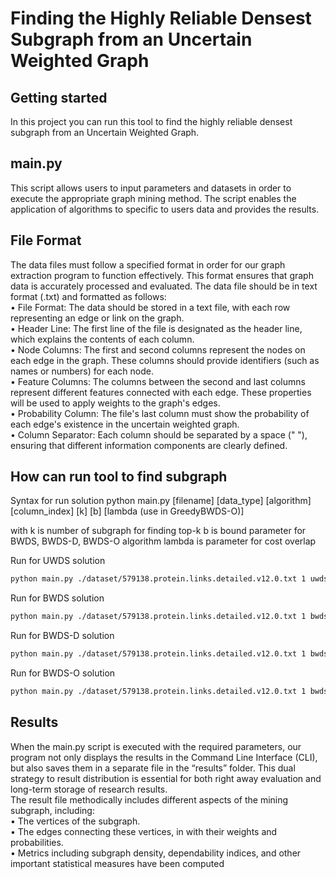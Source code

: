 # Finding the Highly Reliable Densest Subgraph from an Uncertain Weighted Graph

## Getting started
 In this project you can run this tool to find the highly reliable densest subgraph from an Uncertain Weighted Graph.

## main.py

This script allows users to input parameters and datasets in order to execute the appropriate graph mining method. The script enables the application of algorithms to specific to users data and provides the results.

## File Format

The data files must follow a specified format in order for our graph extraction program to function effectively. This format ensures that graph data is accurately processed and evaluated. The data file should be in text format (.txt) and formatted as follows: \
•	File Format: The data should be stored in a text file, with each row representing an edge or link on the graph. \
•	Header Line: The first line of the file is designated as the header line, which explains the contents of each column. \
•	Node Columns: The first and second columns represent the nodes on each edge in the graph. These columns should provide identifiers (such as names or numbers) for each node. \
•	Feature Columns: The columns between the second and last columns represent different features connected with each edge. These properties will be used to apply weights to the graph's edges. \
•	Probability Column: The file's last column must show the probability of each edge's existence in the uncertain weighted graph. \
•	Column Separator: Each column should be separated by a space (" "), ensuring that different information components are clearly defined.

## How can run tool to find subgraph
Syntax for run solution
python main.py [filename] [data_type] [algorithm] [column_index] [k] [b] [lambda (use in GreedyBWDS-O)]

with k is number of subgraph for finding top-k 
b is bound parameter for BWDS, BWDS-D, BWDS-O algorithm
lambda is parameter for cost overlap

Run for UWDS solution
```bash
python main.py ./dataset/579138.protein.links.detailed.v12.0.txt 1 uwds 3 
```
Run for BWDS solution
```bash
python main.py ./dataset/579138.protein.links.detailed.v12.0.txt 1 bwds 3 0.5
```
Run for BWDS-D solution
```bash
python main.py ./dataset/579138.protein.links.detailed.v12.0.txt 1 bwds_disjoint 3 0.5
```
Run for BWDS-O solution
```bash
python main.py ./dataset/579138.protein.links.detailed.v12.0.txt 1 bwds_overlap 2 3 0.5 0.6
```

## Results
When the main.py script is executed with the required parameters, our program not only displays the results in the Command Line Interface (CLI), but also saves them in a separate file in the “results” folder. This dual strategy to result distribution is essential for both right away evaluation and long-term storage of research results. \
The result file methodically includes different aspects of the mining subgraph, including: \
•	The vertices of the subgraph. \
•	The edges connecting these vertices, in with their weights and probabilities. \
•	Metrics including subgraph density, dependability indices, and other important statistical measures have been computed

